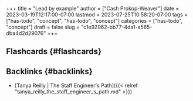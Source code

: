 +++
title = "Lead by example"
author = ["Cash Prokop-Weaver"]
date = 2023-03-19T12:17:00-07:00
lastmod = 2023-07-25T10:58:20-07:00
tags = ["has-todo", "concept", "has-todo", "concept"]
categories = ["has-todo", "concept"]
draft = false
slug = "c1e92962-bb77-4da1-a565-dba4d2d29076"
+++

## Flashcards {#flashcards}


## Backlinks {#backlinks}

-   [Tanya Reilly | The Staff Engineer's Path]({{< relref "tanya_reilly_the_staff_engineer_s_path.md" >}})
